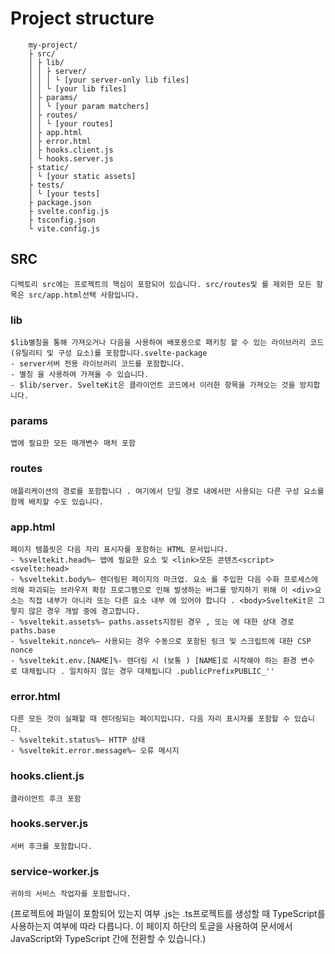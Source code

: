 # Project structure

```
    my-project/
    ├ src/
    │ ├ lib/
    │ │ ├ server/
    │ │ │ └ [your server-only lib files]
    │ │ └ [your lib files]
    │ ├ params/
    │ │ └ [your param matchers]
    │ ├ routes/
    │ │ └ [your routes]
    │ ├ app.html
    │ ├ error.html
    │ ├ hooks.client.js
    │ └ hooks.server.js
    ├ static/
    │ └ [your static assets]
    ├ tests/
    │ └ [your tests]
    ├ package.json
    ├ svelte.config.js
    ├ tsconfig.json
    └ vite.config.js
```

## SRC
    디렉토리 src에는 프로젝트의 핵심이 포함되어 있습니다. src/routes및 를 제외한 모든 항목은 src/app.html선택 사항입니다.

### lib
    $lib별칭을 통해 가져오거나 다음을 사용하여 배포용으로 패키징 할 수 있는 라이브러리 코드(유틸리티 및 구성 요소)를 포함합니다.svelte-package
    - server서버 전용 라이브러리 코드를 포함합니다.
    - 별칭 을 사용하여 가져올 수 있습니다.
    - $lib/server. SvelteKit은 클라이언트 코드에서 이러한 항목을 가져오는 것을 방지합니다.
### params
    앱에 필요한 모든 매개변수 매처 포함

### routes
    애플리케이션의 경로를 포함합니다 . 여기에서 단일 경로 내에서만 사용되는 다른 구성 요소를 함께 배치할 수도 있습니다.

### app.html
    페이지 템플릿은 다음 자리 표시자를 포함하는 HTML 문서입니다.
    - %sveltekit.head%— 앱에 필요한 요소 및 <link>모든 콘텐츠<script><svelte:head>
    - %sveltekit.body%— 렌더링된 페이지의 마크업. 요소 를 주입한 다음 수화 프로세스에 의해 파괴되는 브라우저 확장 프로그램으로 인해 발생하는 버그를 방지하기 위해 이 <div>요소는 직접 내부가 아니라 또는 다른 요소 내부 에 있어야 합니다 . <body>SvelteKit은 그렇지 않은 경우 개발 중에 경고합니다.
    - %sveltekit.assets%— paths.assets지정된 경우 , 또는 에 대한 상대 경로paths.base
    - %sveltekit.nonce%— 사용되는 경우 수동으로 포함된 링크 및 스크립트에 대한 CSP nonce
    - %sveltekit.env.[NAME]%- 렌더링 시 (보통 ) [NAME]로 시작해야 하는 환경 변수 로 대체됩니다 . 일치하지 않는 경우 대체됩니다 .publicPrefixPUBLIC_''

### error.html
    다른 모든 것이 실패할 때 렌더링되는 페이지입니다. 다음 자리 표시자를 포함할 수 있습니다.
    - %sveltekit.status%— HTTP 상태
    - %sveltekit.error.message%— 오류 메시지

### hooks.client.js
    클라이언트 후크 포함

### hooks.server.js
    서버 후크를 포함합니다.

### service-worker.js
    귀하의 서비스 작업자를 포함합니다.

(프로젝트에 파일이 포함되어 있는지 여부 .js는 .ts프로젝트를 생성할 때 TypeScript를 사용하는지 여부에 따라 다릅니다. 이 페이지 하단의 토글을 사용하여 문서에서 JavaScript와 TypeScript 간에 전환할 수 있습니다.)


